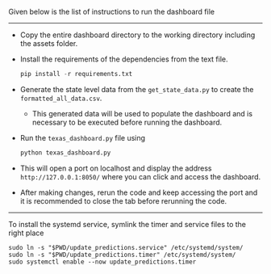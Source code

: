 
Given below is the list of instructions to run the dashboard file

---

+ Copy the entire dashboard directory to the working directory including the assets folder.

+ Install the requirements of the dependencies from the text file. 
  ```python
  pip install -r requirements.txt
  ```
+ Generate the state level data from the `get_state_data.py` to create the `formatted_all_data.csv`.
    * This generated data will be used to populate the dashboard and is necessary to be executed before 
    running the dashboard.
    
+ Run the `texas_dashboard.py` file using 
  ```python
  python texas_dashboard.py
  ```
+ This will open a port on localhost and display the address `http://127.0.0.1:8050/` where you can click and access the dashboard.

+ After making changes, rerun the code and keep accessing the port and it is recommended to close the tab before rerunning the code.

---

To install the systemd service, symlink the timer and service files to the right place
```shell
sudo ln -s "$PWD/update_predictions.service" /etc/systemd/system/
sudo ln -s "$PWD/update_predictions.timer" /etc/systemd/system/
sudo systemctl enable --now update_predictions.timer
```
